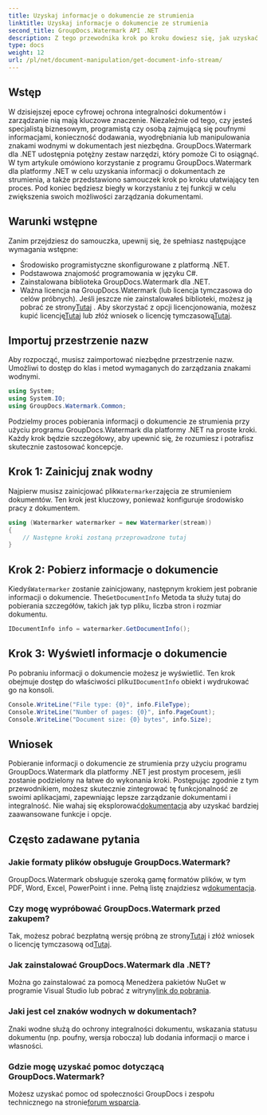 ```yaml
---
title: Uzyskaj informacje o dokumencie ze strumienia
linktitle: Uzyskaj informacje o dokumencie ze strumienia
second_title: GroupDocs.Watermark API .NET
description: Z tego przewodnika krok po kroku dowiesz się, jak uzyskać informacje o dokumencie ze strumienia przy użyciu narzędzia GroupDocs.Watermark dla platformy .NET. Twoje możliwości zarządzania dokumentami bez wysiłku.
type: docs
weight: 12
url: /pl/net/document-manipulation/get-document-info-stream/
---
```

## Wstęp
W dzisiejszej epoce cyfrowej ochrona integralności dokumentów i zarządzanie nią mają kluczowe znaczenie. Niezależnie od tego, czy jesteś specjalistą biznesowym, programistą czy osobą zajmującą się poufnymi informacjami, konieczność dodawania, wyodrębniania lub manipulowania znakami wodnymi w dokumentach jest niezbędna. GroupDocs.Watermark dla .NET udostępnia potężny zestaw narzędzi, który pomoże Ci to osiągnąć. W tym artykule omówiono korzystanie z programu GroupDocs.Watermark dla platformy .NET w celu uzyskania informacji o dokumentach ze strumienia, a także przedstawiono samouczek krok po kroku ułatwiający ten proces. Pod koniec będziesz biegły w korzystaniu z tej funkcji w celu zwiększenia swoich możliwości zarządzania dokumentami.
## Warunki wstępne
Zanim przejdziesz do samouczka, upewnij się, że spełniasz następujące wymagania wstępne:
- Środowisko programistyczne skonfigurowane z platformą .NET.
- Podstawowa znajomość programowania w języku C#.
- Zainstalowana biblioteka GroupDocs.Watermark dla .NET.
- Ważna licencja na GroupDocs.Watermark (lub licencja tymczasowa do celów próbnych).
 Jeśli jeszcze nie zainstalowałeś biblioteki, możesz ją pobrać ze strony[Tutaj](https://releases.groupdocs.com/Watermark/net/) . Aby skorzystać z opcji licencjonowania, możesz kupić licencję[Tutaj](https://purchase.groupdocs.com/buy) lub złóż wniosek o licencję tymczasową[Tutaj](https://purchase.groupdocs.com/temporary-license/).
## Importuj przestrzenie nazw
Aby rozpocząć, musisz zaimportować niezbędne przestrzenie nazw. Umożliwi to dostęp do klas i metod wymaganych do zarządzania znakami wodnymi.
```csharp
using System;
using System.IO;
using GroupDocs.Watermark.Common;
```
Podzielmy proces pobierania informacji o dokumencie ze strumienia przy użyciu programu GroupDocs.Watermark dla platformy .NET na proste kroki. Każdy krok będzie szczegółowy, aby upewnić się, że rozumiesz i potrafisz skutecznie zastosować koncepcje.
## Krok 1: Zainicjuj znak wodny
 Najpierw musisz zainicjować plik`Watermarker`zajęcia ze strumieniem dokumentów. Ten krok jest kluczowy, ponieważ konfiguruje środowisko pracy z dokumentem.
```csharp
using (Watermarker watermarker = new Watermarker(stream))
{
    // Następne kroki zostaną przeprowadzone tutaj
}
```
## Krok 2: Pobierz informacje o dokumencie
 Kiedyś`Watermarker` zostanie zainicjowany, następnym krokiem jest pobranie informacji o dokumencie. The`GetDocumentInfo` Metoda ta służy tutaj do pobierania szczegółów, takich jak typ pliku, liczba stron i rozmiar dokumentu.
```csharp
IDocumentInfo info = watermarker.GetDocumentInfo();
```
## Krok 3: Wyświetl informacje o dokumencie
 Po pobraniu informacji o dokumencie możesz je wyświetlić. Ten krok obejmuje dostęp do właściwości pliku`IDocumentInfo` obiekt i wydrukować go na konsoli.
```csharp
Console.WriteLine("File type: {0}", info.FileType);
Console.WriteLine("Number of pages: {0}", info.PageCount);
Console.WriteLine("Document size: {0} bytes", info.Size);
```

## Wniosek
 Pobieranie informacji o dokumencie ze strumienia przy użyciu programu GroupDocs.Watermark dla platformy .NET jest prostym procesem, jeśli zostanie podzielony na łatwe do wykonania kroki. Postępując zgodnie z tym przewodnikiem, możesz skutecznie zintegrować tę funkcjonalność ze swoimi aplikacjami, zapewniając lepsze zarządzanie dokumentami i integralność. Nie wahaj się eksplorować[dokumentacja](https://reference.groupdocs.com/Watermark/net/) aby uzyskać bardziej zaawansowane funkcje i opcje.
## Często zadawane pytania
### Jakie formaty plików obsługuje GroupDocs.Watermark?
 GroupDocs.Watermark obsługuje szeroką gamę formatów plików, w tym PDF, Word, Excel, PowerPoint i inne. Pełną listę znajdziesz w[dokumentacja](https://reference.groupdocs.com/Watermark/net/).
### Czy mogę wypróbować GroupDocs.Watermark przed zakupem?
 Tak, możesz pobrać bezpłatną wersję próbną ze strony[Tutaj](https://releases.groupdocs.com/) i złóż wniosek o licencję tymczasową od[Tutaj](https://purchase.groupdocs.com/temporary-license/).
### Jak zainstalować GroupDocs.Watermark dla .NET?
 Można go zainstalować za pomocą Menedżera pakietów NuGet w programie Visual Studio lub pobrać z witryny[link do pobrania](https://releases.groupdocs.com/Watermark/net/).
### Jaki jest cel znaków wodnych w dokumentach?
Znaki wodne służą do ochrony integralności dokumentu, wskazania statusu dokumentu (np. poufny, wersja robocza) lub dodania informacji o marce i własności.
### Gdzie mogę uzyskać pomoc dotyczącą GroupDocs.Watermark?
 Możesz uzyskać pomoc od społeczności GroupDocs i zespołu technicznego na stronie[forum wsparcia](https://forum.groupdocs.com/c/watermark/19).